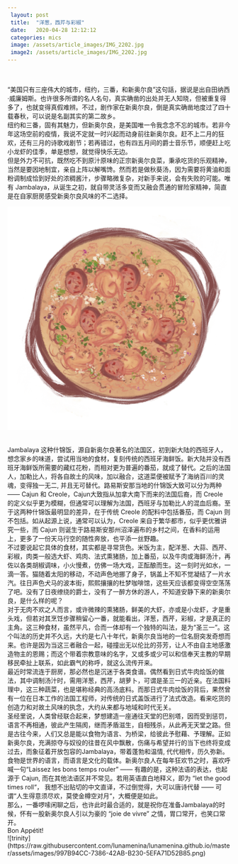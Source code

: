 ```yaml
---
 layout: post
 title:  "洋葱，西芹与彩椒"
 date:   2020-04-28 12:12:12
 categories: mics
 image: /assets/article_images/IMG_2202.jpg
 image2: /assets/article_images/IMG_2202.jpg
---
```

<br/>

<br/>
“美国只有三座伟大的城市，纽约，三番，和新奥尔良”这句話，据说是出自田纳西·威廉姆斯。也许很多所谓的名人名句，真实确凿的出处并无人知晓，但被重复得多了，也就变得真假难辨。不过，剧作家在新奥尔良，倒是真实确凿地度过了四十载春秋，可以说是名副其实的第二故乡。

<br/>
纽约和三番，固有其魅力，但新奥尔良，是美国唯一令我念念不忘的城市。若非今年这场空前的疫情，我说不定就一时兴起而动身前往新奥尔良。赶不上二月的狂欢，还有三月的诗歌戏剧节；若再错过，也有四五月间的爵士音乐节，顺便赶上吃小龙虾的佳季，单是想想，就觉得快乐无边。 

<br/>
但是外力不可抗，既然吃不到原汁原味的正宗新奥尔良菜，秉承吃货的乐观精神，当然是要因地制宜，亲自上阵以解嘴馋。然而若是做秋葵汤，因为需要将黄油和面粉调制成恰到好处的浓稠酱汁，步骤略微复杂，对新手来说，会有失败的可能。唯有 Jambalaya，从诞生之初，就自带灵活多变而又融会贯通的冒险家精神，简直是在自家厨房感受新奥尔良风味的不二选择。 

![jambalaya](https://raw.githubusercontent.com/lunamenina/lunamenina.github.io/master/assets/images/8175D19A-E576-43B4-BB56-C4EECA610A8C.png) 

<br/>
Jambalaya 这种什锦饭，源自新奥尔良著名的法国区，初到新大陆的西班牙人，想念家乡的味道，尝试用当地的食材，复刻传统的西班牙海鲜饭。新大陆并没有西班牙海鲜饭所需要的藏红花粉，而相对更为普遍的番茄，就成了替代。之后的法国人，加勒比人，将各自故土的风味，加以融合，这道菜便被赋予了海纳百川的灵魂，变得独一无二, 并且无可替代。路易斯安那当地的什锦饭大致可以分为两种 —— Cajun 和 Creole，Cajun大致指从加拿大南下而来的法国后裔，而 Creole 的定义似乎更为模糊，但通常可以理解为法国，西班牙与加勒比人的混血后裔。至于这两种什锦饭最明显的差异，在于传统 Creole 的配料中包括番茄，而 Cajun 则不包括。如从起源上说，通常可以认为，Creole 来自于繁华都市，似乎更优雅讲究一些，而 Cajun 则诞生于路易斯安那州沼泽遍布的乡村之间，在香料的运用上，更多了一份天马行空的随性奔放，也平添一丝野趣。 

<br/>
不过要说起它具体的食材，其实都是寻常货色。米饭为主，配洋葱、大蒜、西芹、彩椒，肉类一般选大虾、鸡肉、法式熏猪肠，加上番茄，以及牛肉或海鲜汤汁，再佐以各类胡椒调味，小火慢煮，仿佛一场大戏，正酝酿而生。这一刻时光如水，一滴一答。猫随着太阳的移动，不动声色地挪了身子，锅盖上不知不觉凝结了一片水汽。往日声色犬马的波本街，熙熙攘攘的杜梦咖啡馆，这些天应该都变得空空荡荡了吧。没有了日夜缭绕的爵士，没有了一醉方休的游人，不知道安静下来的新奥尔良，是什么样的呢？

<br/>
对于无肉不欢之人而言，或许微辣的熏猪肠，鲜美的大虾，亦或是小龙虾，才是重头戏，但若对其烹饪步骤稍留心一番，就能看出，洋葱，西芹，彩椒，才是真正的主角。这三种食材，虽然平凡，合而一体却有一个独特的叫法，是为“圣三一”。这个叫法的历史并不久远，大约是七八十年代，新奥尔良当地的一位名厨突发奇想而来。也许是因为当这三者融合一起，碰撞出无以伦比的芬芳，让人不由自主地感激造物主的恩赐；而这个带着宗教意味的名字，又或多或少可以和信奉天主教的早期移民牵扯上联系，如此霸气的称呼，就这么流传开来。 

<br/>
最近时常流连于厨房，那必然也是沉迷于各类食谱。偶然看到日式牛肉烩饭的做法，其中调制汤汁时，需用洋葱，西芹，胡萝卜，可谓是圣三一的近亲。在法国料理中，这三种蔬菜，也是堪称经典的高汤底料。而那日式牛肉烩饭的背后，果然曾有一位在日本工作的法国工程师，对传统的日式盖饭进行了法式改造。看来吃货的创造力和对故土风味的执念，大约从来都与地域和时代无关。 

<br/>
圣经里说，人类曾经联合起来，梦想建造一座通往天堂的巴别塔，因而受到惩罚，语言不再相通，彼此产生隔阂，继而矛盾滋生，自相残杀，从此再无天堂之路。但是古往今来，人们又总是能以食物为语言、为桥梁，给彼此予慰藉、予理解。正如新奥尔良，充满掠夺与奴役的往昔在风中飘散，伤痛与希望并行的当下也终将变成过去，而象征着开放包容的Jambalaya，带着蓬勃和温情, 代代相传，历久弥新。 

<br/>
食物是世界的语言，而语言是文化的载体。新奥尔良人在每年狂欢节之时，喜欢呼喊一句“Laissez les bons temps rouler” —— 有趣的是，这种法语的表达，也起源于 Cajun, 而在其他法语区并不常见。若用英语直白地释义，即为 “let the good times roll“， 我想不出贴切的中文直译，不过倒觉得，大可以唐诗代替 —— 可谓“人生得意须尽欢，莫使金樽空对月“，大概便是如此。

<br/>
那么，一番啰嗦闲聊之后，也许此时最合适的，就是祝你在准备Jambalaya的时候，怀有一股新奥尔良人引以为豪的 “joie de vivre” 之情，胃口常开，也笑口常开。

<br/>
Bon Appétit!
<br/>
![trinity](https://raw.githubusercontent.com/lunamenina/lunamenina.github.io/master/assets/images/997B94CC-7386-42AB-B230-5EFA71D52B85.png) 
